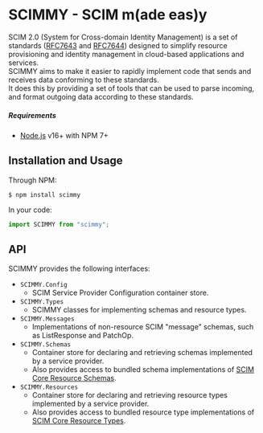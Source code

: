 # SCIMMY - SCIM m(ade eas)y
SCIM 2.0 (System for Cross-domain Identity Management) is a set of standards ([RFC7643](https://datatracker.ietf.org/doc/html/rfc7643) and [RFC7644](https://datatracker.ietf.org/doc/html/rfc7644)) 
designed to simplify resource provisioning and identity management in cloud-based applications and services.  
SCIMMY aims to make it easier to rapidly implement code that sends and receives data conforming to these standards.  
It does this by providing a set of tools that can be used to parse incoming, and format outgoing data according to these standards.

##### Requirements
*   [Node.js](https://nodejs.org) v16+ with NPM 7+ 

## Installation and Usage

Through NPM:
```
$ npm install scimmy
```

In your code:
```js
import SCIMMY from "scimmy";
```

## API

SCIMMY provides the following interfaces:
*   ```SCIMMY.Config```
    *   SCIM Service Provider Configuration container store.
*   ```SCIMMY.Types```
    *   SCIMMY classes for implementing schemas and resource types.
*   ```SCIMMY.Messages```
    *   Implementations of non-resource SCIM "message" schemas, such as ListResponse and PatchOp.
*   ```SCIMMY.Schemas```
    *   Container store for declaring and retrieving schemas implemented by a service provider.
    *   Also provides access to bundled schema implementations of [SCIM Core Resource Schemas](https://datatracker.ietf.org/doc/html/rfc7643#section-4).
*   ```SCIMMY.Resources```
    *   Container store for declaring and retrieving resource types implemented by a service provider.
    *   Also provides access to bundled resource type implementations of [SCIM Core Resource Types](https://datatracker.ietf.org/doc/html/rfc7643#section-4).
